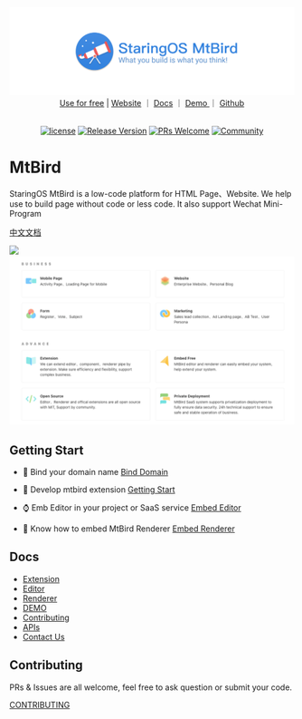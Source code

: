<img src="./packages/mtbird-storybook/src/assets/images/logo-banner-en.png" />

<div align="center">
  <a href="https://mtbird.staringos.com">Use for free</a> | <a href="https://staringos.com">Website</a> ｜ <a href="https://docs.staringos.com">Docs</a> ｜ <a href="/story/demos-编辑器--form-page">
    Demo
  </a>｜ <a href="https://github.com/staringos">Github</a>
</div>
<br />
<div align="center">

[![license](https://img.shields.io/badge/license-MIT-brightgreen.svg?style=flat)](https://github.com/staringos/mtbird)
[![Release Version](https://img.shields.io/badge/release-0.0.1-green.svg)](https://github.com/staringos/mtbird/releases)
[![PRs Welcome](https://img.shields.io/badge/PRs-welcome-brightgreen.svg)](https://github.com/staringos/mtbird/pulls)
[![Community](https://img.shields.io/discord/733027681184251937.svg?style=flat&label=Join%20Community&color=7289DA)](https://discord.gg/7V5vnHW2)

</div>

# MtBird

StaringOS MtBird is a low-code platform for HTML Page、Website. We help use to build page without code or less code. It also support Wechat Mini-Program

[中文文档](./README-CN.md)

<img src="https://mtbird-cdn.staringos.com/modal.gif" />

<img src="./packages/mtbird-storybook/src/assets/images/advance-en.png" />

<p></p>

## Getting Start

- 📃 Bind your domain name [Bind Domain](https://docs.staringos.com/?path=/docs/%E7%BC%96%E8%BE%91%E5%99%A8-%E7%BB%91%E5%AE%9A%E5%9F%9F%E5%90%8D--page)

- 🌟 Develop mtbird extension [Getting Start](https://docs.staringos.com/?path=/docs/%E6%8B%93%E5%B1%95-%E4%BB%8B%E7%BB%8D--page)

- ⌚️ Emb Editor in your project or SaaS service [Embed Editor](https://docs.staringos.com/?path=/docs/%E7%BC%96%E8%BE%91%E5%99%A8-%E5%B5%8C%E5%85%A5%E7%BC%96%E8%BE%91%E5%99%A8--page)

- 🌺 Know how to embed MtBird Renderer [Embed Renderer](https://docs.staringos.com/?path=/docs/%E6%B8%B2%E6%9F%93%E5%99%A8-%E5%B5%8C%E5%85%A5%E6%B8%B2%E6%9F%93%E5%99%A8--page)

## Docs

- [Extension](https://docs.staringos.com/?path=/docs/%E6%8B%93%E5%B1%95-%E4%BB%8B%E7%BB%8D--page)
- [Editor](https://docs.staringos.com/?path=/docs/%E7%BC%96%E8%BE%91%E5%99%A8-%E4%BB%8B%E7%BB%8D--page)
- [Renderer](https://docs.staringos.com/?path=/docs/%E6%B8%B2%E6%9F%93%E5%99%A8-%E4%BB%8B%E7%BB%8D--page)
- [DEMO](https://docs.staringos.com/?path=/docs/demos-%E7%BC%96%E8%BE%91%E5%99%A8--form-page)
- [Contributing](https://docs.staringos.com/?path=/docs/demos-%E7%BC%96%E8%BE%91%E5%99%A8--form-page)
- [APIs](https://docs.staringos.com/?path=/docs/apis-%E6%95%B0%E6%8D%AE%E7%BB%93%E6%9E%84-%E7%BB%84%E4%BB%B6--page)
- [Contact Us](https://docs.staringos.com/?path=/docs/%E6%9C%8D%E5%8A%A1-%E8%81%94%E7%B3%BB%E6%88%91%E4%BB%AC--page)

## Contributing

PRs & Issues are all welcome, feel free to ask question or submit your code.

[CONTRIBUTING](./CONTRIBUTING.md)